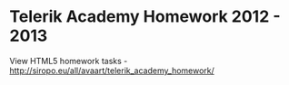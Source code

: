 Telerik Academy Homework 2012 - 2013
====================================

View HTML5 homework tasks - http://siropo.eu/all/avaart/telerik_academy_homework/
